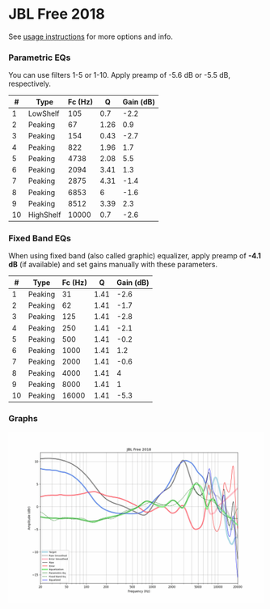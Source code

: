 # JBL Free 2018
See [usage instructions](https://github.com/jaakkopasanen/AutoEq#usage) for more options and info.

### Parametric EQs
You can use filters 1-5 or 1-10. Apply preamp of -5.6 dB or -5.5 dB, respectively.

|   # | Type      |   Fc (Hz) |    Q |   Gain (dB) |
|-----|-----------|-----------|------|-------------|
|   1 | LowShelf  |       105 | 0.7  |        -2.2 |
|   2 | Peaking   |        67 | 1.26 |         0.9 |
|   3 | Peaking   |       154 | 0.43 |        -2.7 |
|   4 | Peaking   |       822 | 1.96 |         1.7 |
|   5 | Peaking   |      4738 | 2.08 |         5.5 |
|   6 | Peaking   |      2094 | 3.41 |         1.3 |
|   7 | Peaking   |      2875 | 4.31 |        -1.4 |
|   8 | Peaking   |      6853 | 6    |        -1.6 |
|   9 | Peaking   |      8512 | 3.39 |         2.3 |
|  10 | HighShelf |     10000 | 0.7  |        -2.6 |

### Fixed Band EQs
When using fixed band (also called graphic) equalizer, apply preamp of **-4.1 dB** (if available) and set gains manually with these parameters.

|   # | Type    |   Fc (Hz) |    Q |   Gain (dB) |
|-----|---------|-----------|------|-------------|
|   1 | Peaking |        31 | 1.41 |        -2.6 |
|   2 | Peaking |        62 | 1.41 |        -1.7 |
|   3 | Peaking |       125 | 1.41 |        -2.8 |
|   4 | Peaking |       250 | 1.41 |        -2.1 |
|   5 | Peaking |       500 | 1.41 |        -0.2 |
|   6 | Peaking |      1000 | 1.41 |         1.2 |
|   7 | Peaking |      2000 | 1.41 |        -0.6 |
|   8 | Peaking |      4000 | 1.41 |         4   |
|   9 | Peaking |      8000 | 1.41 |         1   |
|  10 | Peaking |     16000 | 1.41 |        -5.3 |

### Graphs
![](./JBL%20Free%202018.png)
